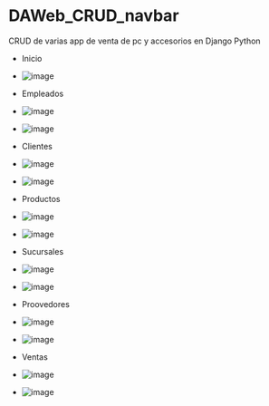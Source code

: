 # DAWeb_CRUD_navbar
CRUD de varias app de venta de pc y accesorios en Django Python

- Inicio
- ![image](https://github.com/user-attachments/assets/b0378033-78bb-4c96-a30c-80818324e96a)

- Empleados
- ![image](https://github.com/user-attachments/assets/56e1d8aa-7c02-4dbb-b734-fb09b645b4e5)
- ![image](https://github.com/user-attachments/assets/01fc13d4-488e-4cfc-bbff-551418613887)

- Clientes
- ![image](https://github.com/user-attachments/assets/5111e32e-5e83-4027-a61b-d736430706ef)
- ![image](https://github.com/user-attachments/assets/a65041b8-6580-4cda-99f7-4082ee487ea1)


- Productos
- ![image](https://github.com/user-attachments/assets/ed2c948f-3209-4c8e-a75f-84d5a5723d72)
- ![image](https://github.com/user-attachments/assets/56e266b2-301b-4f31-8678-ac2b72e3f272)

  
- Sucursales
- ![image](https://github.com/user-attachments/assets/18d94286-c5b1-4169-bd14-32e2e4415b82)
- ![image](https://github.com/user-attachments/assets/59eb7c60-c941-4d5c-9147-108a6d401f91)

- Proovedores
- ![image](https://github.com/user-attachments/assets/f60a0a6c-33c8-4947-8e99-339afe67d48c)
- ![image](https://github.com/user-attachments/assets/9675748f-c9f3-44ee-8696-15999acc7265)

- Ventas
- ![image](https://github.com/user-attachments/assets/3282864b-8d45-408c-8e0c-72189ab919b1)
- ![image](https://github.com/user-attachments/assets/4779d0da-9039-4130-8e23-def41755b060)

